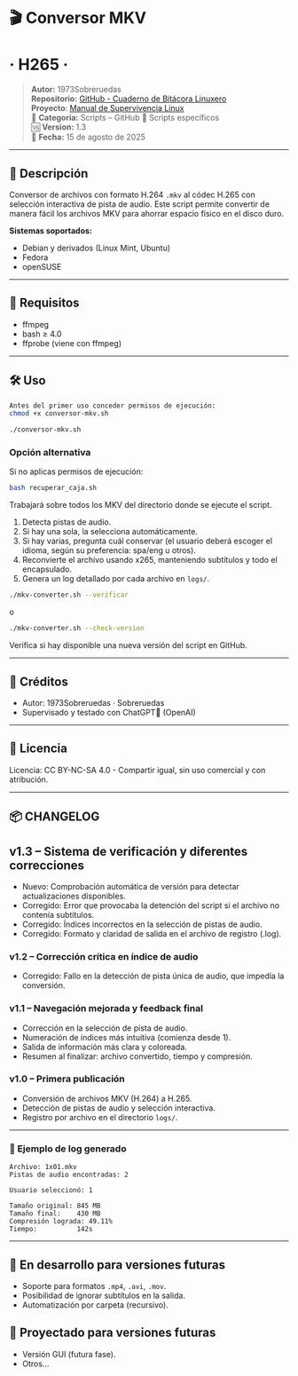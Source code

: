 # 🎬 Conversor MKV
# · H265 ·
> **Autor:** 1973Sobreruedas  
> **Repositorio:** [GitHub - Cuaderno de Bitácora Linuxero](https://github.com/1973Sobreruedas/Cuaderno-Bitacora-Linuxero-1973Sobreruedas)  
> **Proyecto**: [Manual de Supervivencia Linux](https://manualdesupervivenciaLinux.com)  
> 📁 **Categoría:** Scripts – GitHub 🎯 Scripts específicos  
> 🆚 **Version:** 1.3  
> 📅 **Fecha:** 15 de agosto de 2025

---

## 🧾 Descripción

Conversor de archivos con formato H.264 `.mkv` al códec H.265 con selección interactiva de pista de audio. Este script permite convertir de manera fácil los archivos MKV para ahorrar espacio físico en el disco duro.

**Sistemas soportados:**

- Debian y derivados (Linux Mint, Ubuntu)
- Fedora
- openSUSE

---

## 🔧 Requisitos

- ffmpeg
- bash ≥ 4.0
- ffprobe (viene con ffmpeg)

---

## 🛠️ Uso

```bash
Antes del primer uso conceder permisos de ejecución:
chmod +x conversor-mkv.sh
```

```bash
./conversor-mkv.sh
```

### Opción alternativa
Si no aplicas permisos de ejecución:

```bash
bash recuperar_caja.sh
```

Trabajará sobre todos los MKV del directorio donde se ejecute el script.

1. Detecta pistas de audio.
2. Si hay una sola, la selecciona automáticamente.
3. Si hay varias, pregunta cuál conservar (el usuario deberá escoger el idioma, según su preferencia: spa/eng u otros).
4. Reconvierte el archivo usando x265, manteniendo subtítulos y todo el encapsulado.
5. Genera un log detallado por cada archivo en `logs/`.
```bash
./mkv-converter.sh --verificar
```
o
```bash
./mkv-converter.sh --check-version
```

Verifica si hay disponible una nueva versión del script en GitHub.

---

## 🤝 Créditos

- Autor: 1973Sobreruedas · Sobreruedas
- Supervisado y testado con ChatGPT🧠 (OpenAI)

---

## 📜 Licencia

Licencia: CC BY-NC-SA 4.0 - Compartir igual, sin uso comercial y con atribución.

---

## 📦 CHANGELOG

## v1.3 – Sistema de verificación y diferentes correcciones

- Nuevo: Comprobación automática de versión para detectar actualizaciones disponibles.
- Corregido: Error que provocaba la detención del script si el archivo no contenía subtítulos.
- Corregido: Índices incorrectos en la selección de pistas de audio.
- Corregido: Formato y claridad de salida en el archivo de registro (.log).

### v1.2 – Corrección crítica en índice de audio

- Corregido: Fallo en la detección de pista única de audio, que impedía la conversión.

### v1.1 – Navegación mejorada y feedback final

- Corrección en la selección de pista de audio.
- Numeración de índices más intuitiva (comienza desde 1).
- Salida de información más clara y coloreada.
- Resumen al finalizar: archivo convertido, tiempo y compresión.

### v1.0 – Primera publicación

- Conversión de archivos MKV (H.264) a H.265.
- Detección de pistas de audio y selección interactiva.
- Registro por archivo en el directorio `logs/`.

---

### 🧾 Ejemplo de log generado

```
Archivo: 1x01.mkv
Pistas de audio encontradas: 2

Usuario seleccionó: 1

Tamaño original: 845 MB
Tamaño final:    430 MB
Compresión lograda: 49.11%
Tiempo:          142s
```

---

## 🧪 En desarrollo para versiones futuras

- Soporte para formatos `.mp4`, `.avi`, `.mov`.
- Posibilidad de ignorar subtítulos en la salida.
- Automatización por carpeta (recursivo).

## 🚀 Proyectado para versiones futuras

- Versión GUI (futura fase).
- Otros...
